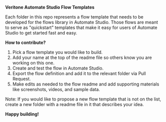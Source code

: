 **Veritone Automate Studio Flow Templates**

Each folder in this repo represents a flow template that needs to be developed for the flows library in Automate Studio. Those flows are meant to serve as "quickstart" templates that make it easy for users of Automate Studio to get started fast and easy.

**How to contribute?**

1. Pick a flow template you would like to build.
2. Add your name at the top of the readme file so others know you are working on this one.
3. Create and test the flow in Automate Studio.
4. Export the flow definition and add it to the relevant folder via Pull Request.
5. Make edits as needed to the flow readme and add supporting materials like screenshots, videos, and sample data.

Note: If you would like to propose a new flow template that is not on the list, create a new folder with a readme file in it that describes your idea.

**Happy building!**

